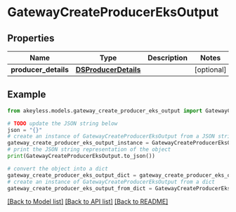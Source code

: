 # GatewayCreateProducerEksOutput


## Properties

Name | Type | Description | Notes
------------ | ------------- | ------------- | -------------
**producer_details** | [**DSProducerDetails**](DSProducerDetails.md) |  | [optional] 

## Example

```python
from akeyless.models.gateway_create_producer_eks_output import GatewayCreateProducerEksOutput

# TODO update the JSON string below
json = "{}"
# create an instance of GatewayCreateProducerEksOutput from a JSON string
gateway_create_producer_eks_output_instance = GatewayCreateProducerEksOutput.from_json(json)
# print the JSON string representation of the object
print(GatewayCreateProducerEksOutput.to_json())

# convert the object into a dict
gateway_create_producer_eks_output_dict = gateway_create_producer_eks_output_instance.to_dict()
# create an instance of GatewayCreateProducerEksOutput from a dict
gateway_create_producer_eks_output_from_dict = GatewayCreateProducerEksOutput.from_dict(gateway_create_producer_eks_output_dict)
```
[[Back to Model list]](../README.md#documentation-for-models) [[Back to API list]](../README.md#documentation-for-api-endpoints) [[Back to README]](../README.md)


